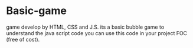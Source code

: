 # Basic-game
game develop by HTML, CSS and J.S.
its a basic bubble game to understand the java script code
you can use this code in your project FOC (free of cost).

